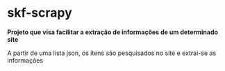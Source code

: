 # skf-scrapy

__Projeto que visa facilitar a extração de informações de um determinado site__

A partir de uma lista json, os itens são pesquisados no site e extrai-se as 
informações
